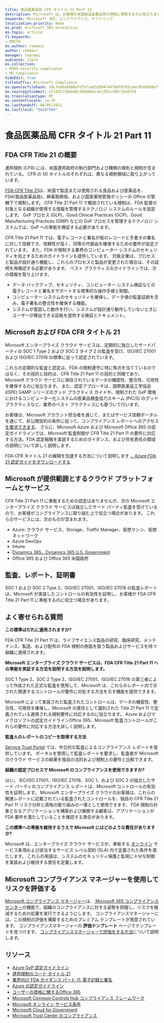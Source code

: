 ```yaml
---
title: 食品医薬品局 CFR タイトル 21 Part 11
description: Microsoft は、お客様が米国食品医薬品局の規制に準拠するのに役立ちます。
keywords: Microsoft 365、コンプライアンス、オファリング
localization_priority: None
ms.prod: microsoft-365-enterprise
ms.topic: article
f1.keywords:
- NOCSH
ms.author: robmazz
author: robmazz
manager: laurawi
audience: itpro
ms.collection:
- M365-security-compliance
- MS-Compliance
hideEdit: true
titleSuffix: Microsoft Compliance
ms.openlocfilehash: 39c7e69ab980a7d75fced1d59474478df6f05c9ec9549db6e7fa72ba7f9278a8
ms.sourcegitcommit: af1925730de60c3b698edc4e1355c38972bdd759
ms.translationtype: MT
ms.contentlocale: ja-JP
ms.lasthandoff: 08/05/2021
ms.locfileid: "54287566"
---
```

# <a name="food-and-drug-administration-cfr-title-21-part-11"></a>食品医薬品局 CFR タイトル 21 Part 11

## <a name="fda-cfr-title-21-overview"></a>FDA CFR Title 21 の概要

連邦規則 (CFR) には、米国連邦政府の執行部門および機関の規則と規制が含まれている。 CFR の 50 タイトルのそれぞれは、異なる規制領域に取り上がっています。

[FDA CFR Title 21](https://aka.ms/FDA-CFR)は、米国で製造または使用される食品および医薬品を、FDA(食品医薬品局)、麻薬取締局、および国家薬物管理ポリシーの Office の管轄下で規制します。 CFR Title 21 Part 11 で概説されている規制は、FDA 監督の対象となる組織が使用する情報を管理するテクノロジ システムのルールを設定します。 GxP プロセス (GLP)、Good Clinical Practices (GCP)、Good Manufacturing Practices (GMP) などの GxP プロセスを管理するテクノロジ システムでは、GxP への準拠を検証する必要があります。

CFR Title 21 Part 11 では、電子レコードと署名が紙のレコードと手書きの署名に対して信頼でき、信頼性が高く、同等の代替品を確保するための要件が設定されています。 また、FDA が規制する業界のコンピューター システムのセキュリティを向上するためのガイドラインも提供しています。 対象企業は、プロセスと製品が設計通り機能し、これらのプロセスと製品が変更された場合は、その証明を再確認する必要があります。 ベスト プラクティスのガイドラインでは、次の情報を取り上けます。

- データ バックアップ、セキュリティ、コンピューター システム検証などの電子レコードと署名をサポートする標準的な操作手順と制御。
- コンピューター システムのセキュリティを確保し、データ値の監査証跡を含み、電子署名の整合性を確保する機能。
- システムが意図した動作を行い、システムが設計通り動作していないときにユーザーが検出できる証拠を提供する検証とドキュメント。

## <a name="microsoft-and-fda-cfr-title-21"></a>Microsoft および FDA CFR タイトル 21

Microsoft エンタープライズ クラウド サービスは、定期的に独立したサードパーティの SOC 1 Type 2 および SOC 2 タイプ 2 の監査を受け、ISO/IEC 27001 および ISO/IEC 27018 の標準に従って認定されています。

これらの定期的な監査と認定は、FDA の規制遵守に特に焦点を当てているのではなく、その目的と目的は、CFR Title 21 Part 11 の目的と同様であり、Microsoft クラウド サービスに保存されているデータの機密性、整合性、可用性を確保するのに役立ちます。 また、認定アプローチは、国際医薬品工学協会 (ISPE) GAMP シリーズのグッド プラクティス ガイドや、規制された GxP 環境におけるコンピューター化システムの医薬品検査協力スキーム (PIC/S) のグッド プラクティスなど、業界のベスト プラクティスにも基づいて行います。

お客様は、Microsoft アカウント担当者を通じて、またはサービス信頼ポータルを通じて、非公開契約の条件に従って、コンプライアンス レポートへのアクセス [を要求できます](https://aka.ms/stphelp)。 さらに、Microsoft Azure および Microsoft Office 365 の認定ガイドラインでは、Microsoft 監査制御が CFR Title 21 Part 11 の要件に対応する方法、FDA 認定戦略を実装するためのガイダンス、および共有責任の領域の説明について詳しく説明します。

FDA CFR タイトル 21 の展開を加速する方法について説明します [。Azure FDA 21 認定ガイドをダウンロードする](https://go.microsoft.com/fwlink/p/?linkid=2086604)

## <a name="microsoft-in-scope-cloud-platforms--services"></a>Microsoft が提供範囲とするクラウド プラットフォームとサービス

CFR Title 21 Part 11 に準拠するための認定はありませんが、次の Microsoft エンタープライズ クラウド サービスは独立したサード パーティ監査を受けているので、お客様がコンプライアンスに取り組む上で役立つ場合があります。 これらのサービスには、次のものが含まれます。

- Azure: クラウド サービス、Storage、Traffic Manager、仮想マシン、仮想ネットワーク
- Azure DevOps
- Intune
- [Dynamics 365、Dynamics 365 U.S. Government](https://aka.ms/d365-compliance-list)
- Office 365 および Office 365 米国政府

## <a name="audits-reports-and-certificates"></a>監査、レポート、証明書

SOC 1 および SOC 2 Type 2、ISO/IEC 27001、ISO/IEC 27018 の監査レポートは、Microsoft が実装したコントロールの有効性を証明し、お客様が FDA CFR Title 21 Part 11 に準拠するのに役立つ場合があります。

## <a name="frequently-asked-questions"></a>よく寄せられる質問

**この標準はだれに適用されますか?**

FDA CFR Title 21 Part 11 は、ライフサイエンス製品の研究、臨床研究、メンテナンス、製造、および配布の FDA 規制の側面を扱う製品およびサービスを持つ組織に適用されます。

**Microsoft エンタープライズ クラウド サービスは、FDA CFR Title 21 Part 11 への準拠を実証する方法を説明する方法を説明します。**

SOC 1 Type 2、SOC 2 Type 2、ISO/IEC 27001、ISO/IEC 27018 の第三者によって作成された正式な監査を使用して、Microsoft は、これらのレポート内で示された関連するコントロールが要件に対処する方法を示す機能を提供できます。

Microsoft によって実装された監査されたコントロールは、データの機密性、整合性、可用性を確保し、Microsoft の責任として識別された Title 21 Part 11 で定義されている適用される規制要件に対応するのに役立ちます。 Azure およびマイクロソフトの認定ガイドラインOffice 365、Microsoft 監査コントロールがこれらの要件に対応する方法を詳しく説明します。

**監査人のレポートのコピーを取得する方法**

[Service Trust Portal](https://aka.ms/stphelp) では、中立的な監査によるコンプライアンス レポートを提供しています。 ポータルを使用して監査レポートを要求し、監査者が Microsoft のクラウド サービスの結果を独自の法的および規制上の要件と比較できます。

**組織の認定プロセスで Microsoft のコンプライアンスを使用できますか?**

はい。 IEC/ISO 27001、ISO/IEC 27018、SOC 1、および SOC 2 の独立したサード パーティのコンプライアンス レポートは、Microsoft コントロールの有効性を証明します。 Microsoft エンタープライズ クラウドのお客様は、これらの関連レポートに記載されている監査されたコントロールを、独自の CFR Title 21 Part 11 リスク分析と資格の取り組みの一環として使用できます。 FDA 規制の対象となるアプリケーションを構築および展開する顧客は、アプリケーションが FDA 要件を満たしていることを確認する責任があります。

**この標準への準拠を維持するうえで Microsoft にはどのような責任がありますか?**

Microsoft は、エンタープライズ クラウド サービスが、準拠する [オンライン](https://www.microsoftvolumelicensing.com/DocumentSearch.aspx?Mode=3&DocumentTypeId=31) サービス条項および該当するサービス レベル契約 (SLA) 内で定義された条件を満たします。 これらの用語は、システムのセキュリティ保護と監視に十分な制御を実装および維持する責任を定義します。

## <a name="use-microsoft-compliance-manager-to-assess-your-risk"></a>Microsoft コンプライアンス マネージャーを使用してリスクを評価する

[Microsoft コンプライアンス マネージャー](/microsoft-365/compliance/compliance-manager)は、[ Microsoft 365 コンプライアンス センター](/microsoft-365/compliance/microsoft-365-compliance-center)の機能で、組織のコンプライアンスに対する姿勢を把握し、リスクを軽減するための処置を実行できるようにします。 コンプライアンスマネージャーには、この規制の評価を構築するためのプレミアム テンプレートが用意されています。 コンプライアンスマネージャーの **評価テンプレート** ページでテンプレートを見つけます。 [コンプライアンスマネージャーで評価をする方法](/microsoft-365/compliance/compliance-manager-assessments)について説明します。

## <a name="resources"></a>リソース

- [Azure GxP 認定ガイドライン](https://aka.ms/gxpcompliance)
- [連邦規制のコード タイトル 21](https://aka.ms/FDA-CFR)
- [業界向け FDA ガイダンス パート 11: 電子記録と署名](https://www.fda.gov/RegulatoryInformation/Guidances/ucm125067.htm)
- [Azure の認定ガイドライン](https://aka.ms/azurefda21cfrpart11qualguide)
- [ユーザーの資格に関するOffice 365](https://aka.ms/o365-qualification-guideline)
- [Microsoft Common Controls Hub コンプライアンス フレームワーク](https://www.microsoft.com/trust-center/compliance/compliance-overview)
- [Microsoft オンライン サービス条件](https://aka.ms/Online-Services-Terms)
- [Microsoft Cloud for Government](https://aka.ms/govt-cloud)
- [Microsoft Trust Center のコンプライアンス](https://www.microsoft.com/trust-center/compliance/compliance-overview)

